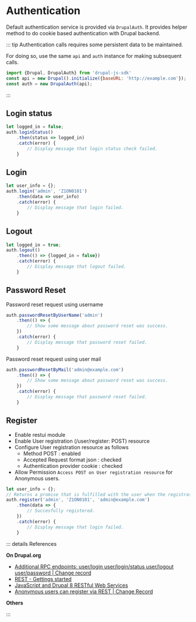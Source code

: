 # Authentication

Default authentication service is provided via `DrupalAuth`.
It provides helper method to do cookie based authentication with Drupal backend.

::: tip
Authentication calls requires some persistent data to be maintained.

For doing so, use the same `api` and `auth` instance for making subsequent calls.
```js
import {Drupal, DrupalAuth} from 'drupal-js-sdk'
const api = new Drupal().initialize({baseURL: 'http://example.com'});
const auth = new DrupalAuth(api);
```
:::

## Login status <Badge type="tip" text="ok" vertical="top" />

```js {2}
let logged_in = false;
auth.loginStatus()
    .then(status => logged_in)
    .catch(error) {
        // Display message that login status check failed. 
    }
```

## Login <Badge type="tip" text="ok" vertical="top" />
```js {2}
let user_info = {};
auth.login('admin', 'Z1ON0101')
    .then(data => user_info)
    .catch(error) {
        // Display message that login failed. 
    }
```
## Logout <Badge type="warning" text="experimental" vertical="top" />

```js {2}
let logged_in = true;
auth.logout()
    .then(() => {logged_in = false})
    .catch(error) {
        // Display message that logout failed. 
    }
```
## Password Reset <Badge type="warning" text="experimental" vertical="top" />

Password reset request using username
```js {1}
auth.passwordResetByUserName('admin')
    .then(() => { 
        // Show some message about password reset was success.
    })
    .catch(error) {
        // Display message that password reset failed. 
    }
```
Password reset request using user mail
```js {1}
auth.passwordResetByMail('admin@example.com')
    .then(() => { 
        // Show some message about password reset was success.
    })
    .catch(error) {
        // Display message that password reset failed. 
    }
```
## Register <Badge type="danger" text="Not implemented" vertical="top" />

- Enable restui module
- Enable User registration (/user/register: POST) resource
- Configure User registration resource as follows
    - Method POST : enabled
    - Accepted Request format json : checked
    - Authentication provider cookie : checked
- Allow Permission `Access POST on User registration resource` for Anonymous users.
```js {6}
let user_info = {};
// Returns a promise that is fulfilled with the user when the registration completes.
auth.register('admin', 'Z1ON0101', 'admin@example.com')
    .then(data => {
        // Succesfully registered.
    })
    .catch(error) {
        // Display message that login failed. 
    }
```

::: details References

**On Drupal.org**
- [Additional RPC endpoints: user/login user/login/status user/logout user/password
| Change record](https://www.drupal.org/node/2720655)
- [REST - Gettings started](https://www.drupal.org/docs/8/core/modules/rest/1-getting-started-rest-configuration-rest-request-fundamentals)
- [JavaScript and Drupal 8 RESTful Web Services](https://www.drupal.org/docs/8/core/modules/rest/javascript-and-drupal-8-restful-web-services#s-login)
- [Anonymous users can register via REST | Change Record](https://www.drupal.org/node/2752071)

**Others**

:::